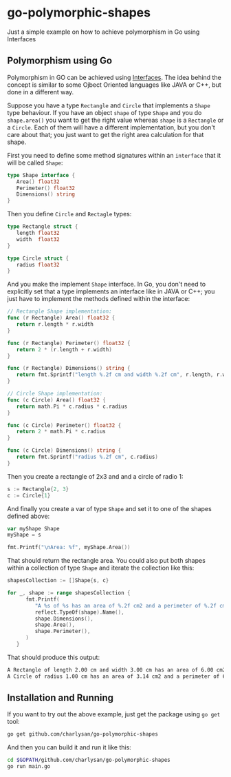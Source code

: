 # go-polymorphic-shapes
Just a simple example on how to achieve polymorphism in Go using Interfaces


## Polymorphism using Go

Polymorphism in GO can be achieved using [Interfaces](https://golang.org/ref/spec#Interface_types). The idea behind the concept is similar to some Ojbect Oriented languages like JAVA or C++, but done in a different way.

Suppose you have a type `Rectangle` and `Circle` that implements a `Shape` type behaviour. If you have an object `shape` of type `Shape` and you do `shape.area()` you want to get the right value whereas `shape` is a `Rectangle` or a `Circle`. Each of them will have a different implementation, but you don't care about that; you just want to get the right area calculation for that shape.

First you need to define some method signatures within an `interface` that it will be called `Shape`:

```go
type Shape interface {
   Area() float32
   Perimeter() float32
   Dimensions() string
}
```

Then you define `Circle` and `Rectagle` types:

```go
type Rectangle struct {
   length float32
   width  float32
}

type Circle struct {
   radius float32
}
```

And you make the implement `Shape` interface. In Go, you don't need to explicitly set that a type implements an interface like in JAVA or C++; you just have to implement the methods defined within the interface:

```go
// Rectangle Shape implementation:
func (r Rectangle) Area() float32 {
   return r.length * r.width
}

func (r Rectangle) Perimeter() float32 {
   return 2 * (r.length + r.width)
}

func (r Rectangle) Dimensions() string {
   return fmt.Sprintf("length %.2f cm and width %.2f cm", r.length, r.width)
}
```

```go
// Circle Shape implementation:
func (c Circle) Area() float32 {
   return math.Pi * c.radius * c.radius
}

func (c Circle) Perimeter() float32 {
   return 2 * math.Pi * c.radius
}

func (c Circle) Dimensions() string {
   return fmt.Sprintf("radius %.2f cm", c.radius)
}
```

Then you create a rectangle of 2x3 and and a circle of radio 1:

```go
s := Rectangle{2, 3}
c := Circle{1}
```

And finally you create a var of type `Shape` and set it to one of the shapes defined above:

```go
var myShape Shape
myShape = s

fmt.Printf("\nArea: %f", myShape.Area())
```

That should return the rectangle area. You could also put both shapes within a collection of type `Shape` and iterate the collection like this:

```go
shapesCollection := []Shape{s, c}

for _, shape := range shapesCollection {
      fmt.Printf(
         "A %s of %s has an area of %.2f cm2 and a perimeter of %.2f cm.\n",
         reflect.TypeOf(shape).Name(),
         shape.Dimensions(),
         shape.Area(),
         shape.Perimeter(),
      )
   }
```

That should produce this output:

```bash
A Rectangle of length 2.00 cm and width 3.00 cm has an area of 6.00 cm2 and a perimeter of 10.00 cm.
A Circle of radius 1.00 cm has an area of 3.14 cm2 and a perimeter of 6.28 cm.
```

## Installation and Running

If you want to try out the above example, just get the package using `go get` tool:

```bash
go get github.com/charlysan/go-polymorphic-shapes
```

And then you can build it and run it like this:

```bash
cd $GOPATH/github.com/charlysan/go-polymorphic-shapes
go run main.go
```
